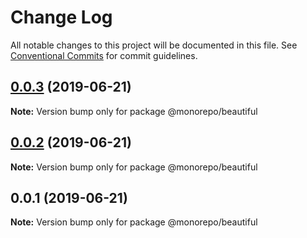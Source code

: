 # Change Log

All notable changes to this project will be documented in this file.
See [Conventional Commits](https://conventionalcommits.org) for commit guidelines.

## [0.0.3](https://github.com/perna/monorepo/compare/v0.0.2...v0.0.3) (2019-06-21)

**Note:** Version bump only for package @monorepo/beautiful





## [0.0.2](https://github.com/perna/monorepo/compare/v0.0.1...v0.0.2) (2019-06-21)

**Note:** Version bump only for package @monorepo/beautiful





## 0.0.1 (2019-06-21)

**Note:** Version bump only for package @monorepo/beautiful
